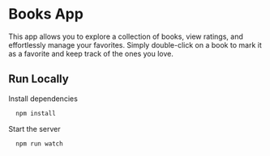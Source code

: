 # Books App

This app allows you to explore a collection of books, view ratings, and effortlessly manage your favorites. Simply double-click on a book to mark it as a favorite and keep track of the ones you love.


## Run Locally

Install dependencies

```bash
  npm install
```

Start the server

```bash
  npm run watch
```

